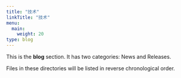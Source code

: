 ```yaml
---
title: "技术"
linkTitle: "技术"
menu:
  main:
    weight: 20
type: blog
---
```



This is the **blog** section. It has two categories: News and Releases.

Files in these directories will be listed in reverse chronological order.


